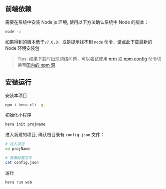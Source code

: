 ## 前端依赖

需要在系统中安装 Node.js 环境, 使用以下方法确认系统中 Node 的版本：

```sh
node -v
```

如果得到的版本低于`v7.6.0`，或是提示找不到 `node` 命令，请[点此](https://nodejs.org/en/)下载最新的 Node 环境安装包

> Tips: 如果下载时出现网络问题，可以尝试使用 [nrm](https://github.com/Pana/nrm) 或 [npm config](http://cnodejs.org/topic/4f9904f9407edba21468f31e) 命令切换至[国内的 npm 源](http://www.jianshu.com/p/171ec231ced4)

## 安装运行

安装本项目

```sh
npm i hera-cli -g
```

初始化小程序

```sh
hera init projName
```

进入新建的项目, 确认根目录有 `config.json` 文件：

```sh
# 进入项目
cd projName

# 查看配置文件
cat config.json
```

运行

```sh
hera run web
```
